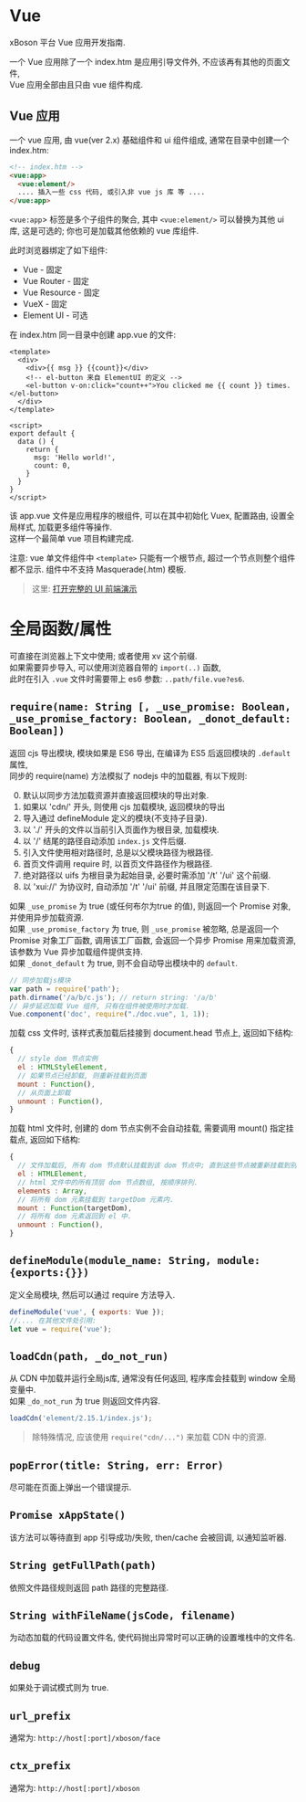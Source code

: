 # Vue

xBoson 平台 Vue 应用开发指南.

一个 Vue 应用除了一个 index.htm 是应用引导文件外, 不应该再有其他的页面文件,  
Vue 应用全部由且只由 vue 组件构成.


## Vue 应用

一个 vue 应用, 由 vue(ver 2.x) 基础组件和 ui 组件组成,
通常在目录中创建一个 index.htm:

```html
<!-- index.htm -->
<vue:app>
  <vue:element/>
  .... 插入一些 css 代码, 或引入非 vue js 库 等 ....
</vue:app>
```

`<vue:app`> 标签是多个子组件的聚合, 其中 `<vue:element/>` 可以替换为其他 ui 库, 这是可选的;
你也可是加载其他依赖的 vue 库组件.

此时浏览器绑定了如下组件:

* Vue - 固定
* Vue Router - 固定
* Vue Resource - 固定
* VueX - 固定
* Element UI - 可选

在 index.htm 同一目录中创建 app.vue 的文件:

```vue
<template>
  <div>
    <div>{{ msg }} {{count}}</div>
    <!-- el-button 来自 ElementUI 的定义 -->
    <el-button v-on:click="count++">You clicked me {{ count }} times.</el-button> 
  </div>
</template>

<script>
export default {
  data () {
    return {
      msg: 'Hello world!',
      count: 0,
    }
  }
}
</script>
```

该 app.vue 文件是应用程序的根组件, 可以在其中初始化 Vuex, 配置路由, 设置全局样式, 加载更多组件等操作.  
这样一个最简单 vue 项目构建完成.  

注意: vue 单文件组件中 `<template>` 只能有一个根节点, 超过一个节点则整个组件都不显示. 
组件中不支持 Masquerade(.htm) 模板.

> 这里: [打开完整的 UI 前端演示](../../t/paas/modern-ui/index.htm)


# 全局函数/属性

可直接在浏览器上下文中使用; 或者使用 xv 这个前缀.  
如果需要异步导入, 可以使用浏览器自带的 `import(..)` 函数,   
此时在引入 `.vue` 文件时需要带上 es6 参数: `..path/file.vue?es6`.


## `require(name: String [, _use_promise: Boolean, _use_promise_factory: Boolean, _donot_default: Boolean])`

返回 cjs 导出模块, 模块如果是 ES6 导出, 在编译为 ES5 后返回模块的 `.default` 属性,  
同步的 require(name) 方法模拟了 nodejs 中的加载器, 有以下规则:

0. 默认以同步方法加载资源并直接返回模块的导出对象.
1. 如果以 'cdn/' 开头, 则使用 cjs 加载模块, 返回模块的导出
2. 导入通过 defineModule 定义的模块(不支持子目录).
3. 以 './' 开头的文件以当前引入页面作为根目录, 加载模块.
4. 以 '/' 结尾的路径自动添加 `index.js` 文件后缀.
5. 引入文件使用相对路径时, 总是以父模块路径为根路径.
6. 首页文件调用 require 时, 以首页文件路径作为根路径.
7. 绝对路径以 uifs 为根目录为起始目录, 必要时需添加 '/t' '/ui' 这个前缀.
8. 以 'xui://' 为协议时, 自动添加 '/t' '/ui' 前缀, 并且限定范围在该目录下.

如果 `_use_promise` 为 true (或任何布尔为true 的值), 则返回一个 Promise 对象, 并使用异步加载资源.  
如果 `_use_promise_factory` 为 true, 则 `_use_promise` 被忽略, 总是返回一个 Promise 对象工厂函数,
调用该工厂函数, 会返回一个异步 Promise 用来加载资源, 该参数为 Vue 异步加载组件提供支持.  
如果 `_donot_default` 为 true, 则不会自动导出模块中的 `default`.  


```js
// 同步加载js模块
var path = require('path');
path.dirname('/a/b/c.js'); // return string: '/a/b'
// 异步延迟加载 Vue 组件, 只有在组件被使用时才加载.
Vue.component('doc', require("./doc.vue", 1, 1));
```

加载 css 文件时, 该样式表加载后挂接到 document.head 节点上, 返回如下结构:

```js
{
  // style dom 节点实例
  el : HTMLStyleElement, 
  // 如果节点已经卸载, 则重新挂载到页面
  mount : Function(),   
  // 从页面上卸载
  unmount : Function(), 
}
```

加载 html 文件时, 创建的 dom 节点实例不会自动挂载, 需要调用 mount() 指定挂载点, 返回如下结构:

```js
{
  // 文件加载后, 所有 dom 节点默认挂载到该 dom 节点中; 直到这些节点被重新挂载到别处后, el 可能无任何节点.
  el : HTMLElement,       
  // html 文件中的所有顶层 dom 节点数组, 按顺序排列.
  elements : Array, 
  // 将所有 dom 元素挂载到 targetDom 元素内.
  mount : Function(targetDom),
  // 将所有 dom 元素返回到 el 中.
  unmount : Function(),
}
```
 

## `defineModule(module_name: String, module: {exports:{}})`

定义全局模块, 然后可以通过 require 方法导入.

```js
defineModule('vue', { exports: Vue });
//.... 在其他文件处引用:
let vue = require('vue');
```


## `loadCdn(path, _do_not_run)`

从 CDN 中加载并运行全局js库, 通常没有任何返回, 程序库会挂载到 window 全局变量中.  
如果 `_do_not_run` 为 true 则返回文件内容.

```js
loadCdn('element/2.15.1/index.js');
```

> 除特殊情况, 应该使用 `require("cdn/...")` 来加载 CDN 中的资源.


## `popError(title: String, err: Error)`

尽可能在页面上弹出一个错误提示.


## `Promise xAppState()`

该方法可以等待直到 app 引导成功/失败, then/cache 会被回调, 以通知监听器.


## `String getFullPath(path)`

依照文件路径规则返回 path 路径的完整路径.


## `String withFileName(jsCode, filename)`

为动态加载的代码设置文件名, 使代码抛出异常时可以正确的设置堆栈中的文件名.


## `debug`

如果处于调试模式则为 true.


## `url_prefix`

通常为: `http://host[:port]/xboson/face`


## `ctx_prefix`

通常为: `http://host[:port]/xboson`